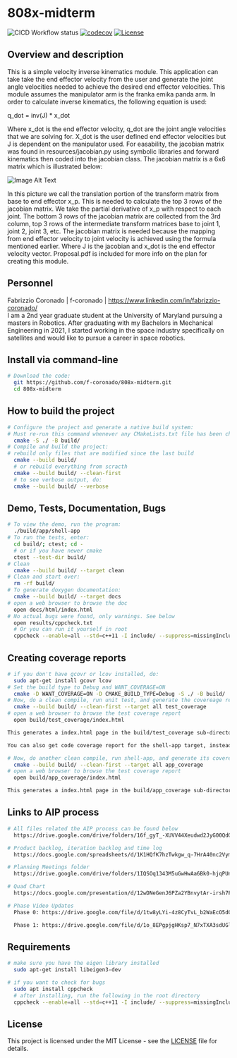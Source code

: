 # 808x-midterm

![CICD Workflow status](https://github.com/f-coronado/808x-midterm/actions/workflows/run-unit-test-and-upload-codecov.yml/badge.svg?branch=iteration2)
[![codecov](https://codecov.io/gh/f-coronado/808x-midterm/branch/iteration2/graph/badge.svg)](https://codecov.io/gh/f-coronado/808x-midterm)
[![License](https://img.shields.io/badge/license-MIT-blue.svg)](LICENSE)

## Overview and description

This is a simple velocity inverse kinematics module. This application can take take the end effector velocity from the user and generate the joint angle velocities needed to achieve the desired end effector velocities. This module assumes the manipulator arm is the franka emika panda arm. In order to calculate inverse kinematics, the following equation is used: 

q_dot = inv(J) * x_dot

Where x_dot is the end effector velocity, q_dot are the joint angle velocities that we are solving for. X_dot is the user defined end effector velocities but J is dependent on the manipulator used. For easability, the jacobian matrix was found in resources/jacobian.py using symbolic libraries and forward kinematics then coded into the jacobian class. The jacobian matrix is a 6x6 matrix which is illustrated below: 

![Image Alt Text](808x-midterm/Oct31.png) 

In this picture we call the translation portion of the transform matrix from base to end effector x_p. This is needed to calculate the top 3 rows of the jacobian matrix. We take the partial derivative of x_p with respect to each joint. The bottom 3 rows of the jacobian matrix are collected from the 3rd column, top 3 rows of the intermediate transform matrices base to joint 1, joint 2, joint 3, etc. 
The jacobian matrix is needed because the mapping from end effector velocity to joint velocity is achieved using the formula mentioned earlier. Where J is the jacobian and x_dot is the end effector velocity vector. Proposal.pdf is included for more info on the plan for creating this module.


## Personnel
Fabrizzio Coronado | f-coronado | https://www.linkedin.com/in/fabrizzio-coronado/
<br>I am a 2nd year graduate student at the University of Maryland pursuing a masters in Robotics. After graduating with my Bachelors in Mechanical Engineering in 2021, I started working in the space industry specifically on satellites and would like to pursue a career in space robotics. 

## Install via command-line
```bash
# Download the code:
  git https://github.com/f-coronado/808x-midterm.git
  cd 808x-midterm
```
## How to build the project
```bash
# Configure the project and generate a native build system:
# Must re-run this command whenever any CMakeLists.txt file has been changed.
  cmake -S ./ -B build/
# Compile and build the project:
# rebuild only files that are modified since the last build
  cmake --build build/
  # or rebuild everything from scracth
  cmake --build build/ --clean-first
  # to see verbose output, do:
  cmake --build build/ --verbose
```
## Demo, Tests, Documentation, Bugs

```bash
# To view the demo, run the program:
  ./build/app/shell-app
# To run the tests, enter:
  cd build/; ctest; cd -
  # or if you have newer cmake
  ctest --test-dir build/
# Clean
  cmake --build build/ --target clean
# Clean and start over:
  rm -rf build/
# To generate doxygen documentation:
  cmake --build build/ --target docs
# open a web browser to browse the doc
  open docs/html/index.html
# No actual bugs were found, only warnings. See below
  open results/cppcheck.txt
  # Or you can run it yourself in root
  cppcheck --enable=all --std=c++11 -I include/ --suppress=missingInclude $( find . -name *.cpp | grep -vE -e "^./build/" )
```
## Creating coverage reports
```bash
# if you don't have gcovr or lcov installed, do:
  sudo apt-get install gcovr lcov
# Set the build type to Debug and WANT_COVERAGE=ON
  cmake -D WANT_COVERAGE=ON -D CMAKE_BUILD_TYPE=Debug -S ./ -B build/
# Now, do a clean compile, run unit test, and generate the covereage report
  cmake --build build/ --clean-first --target all test_coverage
# open a web browser to browse the test coverage report
  open build/test_coverage/index.html

This generates a index.html page in the build/test_coverage sub-directory that can be viewed locally in a web browser.

You can also get code coverage report for the shell-app target, instead of unit test. Repeat the previous 2 steps but with the app_coverage target:

# Now, do another clean compile, run shell-app, and generate its covereage report
  cmake --build build/ --clean-first --target all app_coverage
# open a web browser to browse the test coverage report
  open build/app_coverage/index.html

This generates a index.html page in the build/app_coverage sub-directory that can be viewed locally in a web browser.
```

## Links to AIP process
```bash
# All files related the AIP process can be found below
  https://drive.google.com/drive/folders/16f_gyT_-XUVV44Xeudwd2JyG00QdQZ-g?usp=sharing

# Product backlog, iteration backlog and time log
  https://docs.google.com/spreadsheets/d/1K1HQfK7hzTwkgw_q-7HrA40nc2Vym68gRzik8PI6Igc/edit?usp=sharing  

# Planning Meetings folder
  https://drive.google.com/drive/folders/1IQSOq1343M5uGwHwAa6Bk0-hjqPUniUA?usp=sharing

# Quad Chart
  https://docs.google.com/presentation/d/12wDNeGenJ6PZa2YBnvytAr-irsh7FIgMs90facaFUgE/edit?usp=sharing

# Phase Video Updates  
  Phase 0: https://drive.google.com/file/d/1tw8yLYi-4z8CyTvL_b2WaEcO5dOOF1O7/view?usp=sharing

  Phase 1: https://drive.google.com/file/d/1o_8EPgpjgHKsp7_N7xTXA3sdUGlNZmDy/view?usp=sharing


```
## Requirements
```bash
# make sure you have the eigen library installed
  sudo apt-get install libeigen3-dev

# if you want to check for bugs
  sudo apt install cppcheck
  # after installing, run the following in the root directory
  cppcheck --enable=all --std=c++11 -I include/ --suppress=missingInclude $( find . -name *.cpp | grep -vE -e "^./build/" )
```

## License
This project is licensed under the MIT License - see the [LICENSE](LICENSE) file for details.

